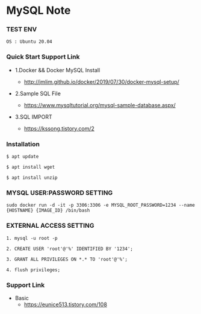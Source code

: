
# MySQL Note

### TEST ENV
```
OS : Ubuntu 20.04
```

### Quick Start Support Link
 - 1.Docker && Docker MySQL Install 
   - http://jmlim.github.io/docker/2019/07/30/docker-mysql-setup/

 - 2.Sample SQL File
   - https://www.mysqltutorial.org/mysql-sample-database.aspx/

 - 3.SQL IMPORT
   - https://kssong.tistory.com/2

### Installation
```
$ apt update

$ apt install wget

$ apt install unzip
```

### MYSQL USER:PASSWORD SETTING
```
sudo docker run -d -it -p 3306:3306 -e MYSQL_ROOT_PASSWORD=1234 --name {HOSTNAME} {IMAGE_ID} /bin/bash
```

### EXTERNAL ACCESS SETTING
```
1. mysql -u root -p

2. CREATE USER 'root'@'%' IDENTIFIED BY '1234';

3. GRANT ALL PRIVILEGES ON *.* TO 'root'@'%';

4. flush privileges;
```

### Support Link
 - Basic
   - https://eunice513.tistory.com/108
